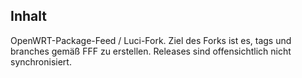 ## Inhalt
OpenWRT-Package-Feed / Luci-Fork.
Ziel des Forks ist es, tags und branches gemäß FFF zu erstellen. Releases sind offensichtlich nicht synchronisiert.